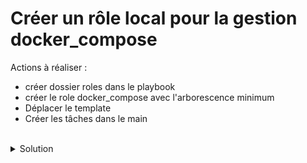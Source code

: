 # Créer un rôle local pour la gestion docker_compose

Actions à réaliser :
- créer dossier roles dans le playbook
- créer le role docker_compose avec l'arborescence minimum
- Déplacer le template
- Créer les tâches dans le main

<br>

<details>

<summary>Solution</summary>

## Actions 

Créer le dossier roles local
```plain
mkdir -p playbook/roles
```{{exec}}

Créer le dossier roles docker_compose avec son arborescence minimale :
```plain
mkdir -p playbook/roles/docker_compose
```{{exec}}
```plain
mkdir -p playbook/roles/docker_compose/tasks
```{{exec}}
```plain
mkdir -p playbook/roles/docker_compose/templates
```{{exec}}

Déplacer le template dans le bon dossier et supprimer le dossier inutile du playbook :
```plain
mv playbook/templates/docker-compose.yml.j2 playbook/roles/docker_compose/templates/
```{{exec}}
```plain
rm -Rf playbook/templates
```{{exec}}

Créer le fichier de taches pour la gestion du docker_compose :
```plain
touch playbook/roles/docker_compose/tasks/main.yml
```{{exec}}

Editer pour y mettre les actions nécessaire
```plain
---

# Ce fichier gère les actions à réaliser sur la machine locale
- name: template lab
  ansible.builtin.template:
    src: docker-compose.yml.j2
    dest: /root/docker-compose.yml
    owner: root
    group: root
    mode: '0644'

- name: creation lab
  community.docker.docker-compose:
    project_src: flask
    files:
    - /root/docker-compose.yml

```{{exec}}

</details>
